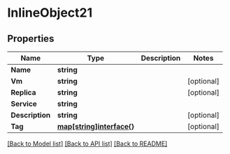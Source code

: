 # InlineObject21

## Properties
Name | Type | Description | Notes
------------ | ------------- | ------------- | -------------
**Name** | **string** |  | 
**Vm** | **string** |  | [optional] 
**Replica** | **string** |  | [optional] 
**Service** | **string** |  | 
**Description** | **string** |  | [optional] 
**Tag** | [**map[string]interface{}**](.md) |  | [optional] 

[[Back to Model list]](../README.md#documentation-for-models) [[Back to API list]](../README.md#documentation-for-api-endpoints) [[Back to README]](../README.md)


